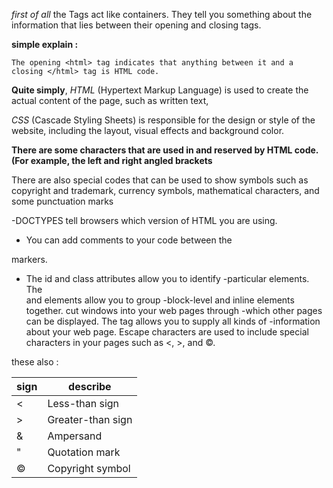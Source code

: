 *first of all*
 the Tags act like containers. They tell you
something about the information that lies
between their opening and closing tags.

**simple explain :**
```
The opening <html> tag indicates that anything between it and a closing </html> tag is HTML code.
```

**Quite simply**, 
*HTML* (Hypertext Markup Language) is used to create the actual content of the page, such as written text, 

*CSS* (Cascade Styling Sheets) is responsible for the design or style of the website, including the layout, visual effects and background color.

**There are some characters that are used in
and reserved by HTML code. (For example, the
left and right angled brackets**


There are also special codes
that can be used to show
symbols such as copyright and
trademark, currency symbols,
mathematical characters, and
some punctuation marks


-DOCTYPES tell browsers which version of HTML you
are using.
- You can add comments to your code between the
<!-- and --> markers.
- The id and class attributes allow you to identify
-particular elements.
 The <div> and <span> elements allow you to group
 -block-level and inline elements together.
<iframes> cut windows into your web pages through
-which other pages can be displayed.
 The <meta> tag allows you to supply all kinds of
-information about your web page.
 Escape characters are used to include special
characters in your pages such as <, >, and ©.


these also :

 sign|   describe       |
----|------------------|
| < | Less-than sign   |
| > | Greater-than sign|
| & | Ampersand         |
| "   |  Quotation mark   |
| ©  |       Copyright symbol     |
